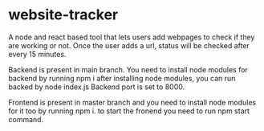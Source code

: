 # website-tracker
A node and react based tool that lets users add webpages to check if they are working or not. Once the user adds a url, status will be checked after every 15 minutes. 

Backend is present in main branch. You need to install node modules for backend by running npm i
after installing node modules, you can run backed by node index.js
Backend port is set to 8000. 

Frontend is present in master branch and you need to install node modules for it too by running npm i.
to start the fronend you need to run npm start command.

